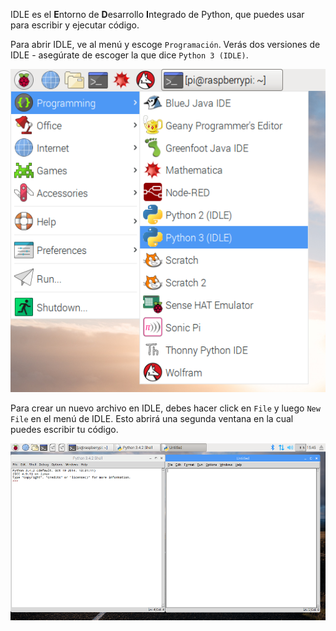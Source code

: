 IDLE es el **E**ntorno de **D**esarrollo **I**ntegrado de Python, que puedes usar para escribir y ejecutar código.

Para abrir IDLE, ve al menú y escoge  `Programación`. Verás dos versiones de IDLE - asegúrate de escoger la que dice `Python 3 (IDLE)`.

![Abriendo IDLE3](images/opening-idle.png)

Para crear un nuevo archivo en IDLE, debes hacer click en `File` y luego `New File` en el menú de IDLE. Esto abrirá una segunda ventana en la cual puedes escribir tu código.


![Nueva ventana](images/new-window.png)


